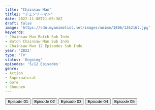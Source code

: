 ```yaml
---
title: "Chainsaw Man"
title2: "チェンソーマン"
date: 2022-11-08T21:05:38Z
draft: false
image: 'https://cdn.myanimelist.net/images/anime/1806/126216l.jpg'
keywords:
- Chainsaw Man Batch Sub Indo
- Batch Chainsaw Man Sub Indo
- Chainsaw Man 12 Episodes Sub Indo
year: '2022'
type: 'TV'
status: 'Ongoing'
episodes: '5/12 Episodes'
genre:
- Action
- Supernatural
- Gore
- Shounen
---
```


<div class="d-g gg-5 gtc-r ai-c">
<button onclick="window.open('?arc=g79ZeZDMwC_20221012/1/MP4/Kuramanime-CSWMAN-01-480p-Doro','_blank')">Episode 01</button>
<button onclick="window.open('?arc=QF7TuvCcNl_20221019/2/MP4/Kuramanime-CSWMAN-02-480p-Doro','_blank')">Episode 02</button>
<button onclick="window.open('?arc=bF9FkOjlBX_20221026/3/MP4/Kuramanime-CSWMAN-03-480p-Doro','_blank')">Episode 03</button>
<button onclick="window.open('?arc=akn3dJujDR_20221102/4/MP4/Kuramanime-CSWMAN-04-480p-Doro','_blank')">Episode 04</button>
<button onclick="window.open('?arc=20221108_Kusagiri-asia-CainswMan-05-480p-mp4/Kusagiri.asia_CainswMan--05_480p','_blank')">Episode 05</button>
</div>